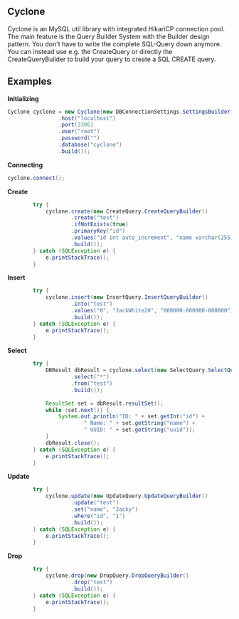 ## Cyclone
Cyclone is an MySQL util library with integrated HikariCP connection pool.
The main feature is the Query Builder System with the Builder design pattern.
You don't have to write the complete SQL-Query down anymore. You can instead use e.g. the CreateQuery or directly the CreateQueryBuilder to build your query to create a SQL CREATE query. 

## Examples

**Initializing**
```java
Cyclone cyclone = new Cyclone(new DBConnectionSettings.SettingsBuilder()
                .host("localhost")
                .port(3306)
                .user("root")
                .password("")
                .database("cyclone")
                .build());
```
**Connecting**
```java
cyclone.connect();
```
**Create**
```java
        try {
            cyclone.create(new CreateQuery.CreateQueryBuilder()
                    .create("test")
                    .ifNotExists(true)
                    .primaryKey("id")
                    .values("id int auto_increment", "name varchar(255)", "uuid varchar(255)")
                    .build());
        } catch (SQLException e) {
            e.printStackTrace();
        }
```
**Insert**
```java
        try {
            cyclone.insert(new InsertQuery.InsertQueryBuilder()
                    .into("test")
                    .values("0", "JackWhite20", "000000-000000-000000")
                    .build());
        } catch (SQLException e) {
            e.printStackTrace();
        }
```
**Select**
```java
        try {
            DBResult dbResult = cyclone.select(new SelectQuery.SelectQueryBuilder()
                    .select("*")
                    .from("test")
                    .build());
            
            ResultSet set = dbResult.resultSet();
            while (set.next()) {
                System.out.println("ID: " + set.getInt("id") + 
                        " Name: " + set.getString("name") + 
                        " UUID: " + set.getString("uuid"));
            }
            dbResult.close();
        } catch (SQLException e) {
            e.printStackTrace();
        }
```
**Update**
```java
        try {
            cyclone.update(new UpdateQuery.UpdateQueryBuilder()
                    .update("test")
                    .set("name", "Jacky")
                    .where("id", "1")
                    .build());
        } catch (SQLException e) {
            e.printStackTrace();
        }
```
**Drop**
```java
        try {
            cyclone.drop(new DropQuery.DropQueryBuilder()
                    .drop("test")
                    .build());
        } catch (SQLException e) {
            e.printStackTrace();
        }
```